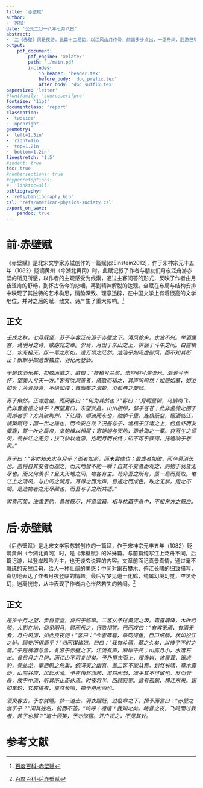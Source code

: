 ```yaml
---
title: '赤壁赋'
author:
- '苏轼'
date: '公元二〇一八年七月八日'
abstract:
- '二《赤壁》俱是夜游。此篇十二易韵，以江风山月作骨，前面步步点出，一泛舟间，胜游已毕，坡翁忽借对境感慨之意，现前指点，发出许多大议论。然以江山无穷，音生有尽，尚论古人遗迹，欷歔凭吊。虽文人悲秋常调，但从吹箫和歌声中引入，则文境奇。其论曹公之诗、曹公之事，低回流连，两叠而出，则文致奇。盛言曹公英雄，较论我生微细，蜉蝣短景，对境易哀，则文势奇。迨至以水、月为喻，发出正论，则《南华》、《楞严》之妙理，可以包络天地，伭同造化，尤非文人梦想所能到也。'
output:
    pdf_document:
        pdf_engine: 'xelatex'
        path: './main.pdf'
        includes:
            in_header: 'header.tex'
            before_body: 'doc_prefix.tex'
            after_body: 'doc_suffix.tex'
papersize: 'letter'
#fontfamily: 'sourceserifpro'
fontsize: '11pt'
documentclass: 'report'
classoption:
- 'twoside'
- 'openright'
geometry:
- 'left=1.5in'
- 'right=1in'
- 'top=1.2in'
- 'bottom=1.2in'
linestretch: '1.5'
#indent: true
toc: true
#numbersections: true
#hyperrefoptions:
#- 'linktoc=all'
bibliography:
- 'refs/bibliography.bib'
csl: 'refs/american-physics-society.csl'
export_on_save:
    pandoc: true
---
```


# 前·赤壁赋

《赤壁赋》是北宋文学家苏轼创作的一篇赋[@Einstein2012]，作于宋神宗元丰五年（1082）贬谪黄州（今湖北黄冈）时。此赋记叙了作者与朋友们月夜泛舟游赤壁的所见所感，以作者的主观感受为线索，通过主客问答的形式，反映了作者由月夜泛舟的舒畅，到怀古伤今的悲咽，再到精神解脱的达观。全赋在布局与结构安排中映现了其独特的艺术构思，情韵深致、理意透辟，在中国文学上有着很高的文学地位，并对之后的赋、散文、诗产生了重大影响。[^1]

[^1]: [百度百科-赤壁赋](https://baike.baidu.com/item/%E8%B5%A4%E5%A3%81%E8%B5%8B/130?fr=aladdin)

## 正文

_壬戌之秋，七月既望，苏子与客泛舟游于赤壁之下。清风徐来，水波不兴。举酒属客，诵明月之诗，歌窈窕之章。少焉，月出于东山之上，徘徊于斗牛之间。白露横江，水光接天。纵一苇之所如，凌万顷之茫然。浩浩乎如冯虚御风，而不知其所止；飘飘乎如遗世独立，羽化而登仙。_

_于是饮酒乐甚，扣舷而歌之。歌曰：“桂棹兮兰桨，击空明兮溯流光。渺渺兮于怀，望美人兮天一方。”客有吹洞萧者，倚歌而和之，其声呜呜然：如怨如慕，如泣如诉；余音袅袅，不绝如缕；舞幽壑之潜蛟，泣孤舟之嫠妇。_

_苏子愀然，正襟危坐，而问客曰：“何为其然也？”客曰：“月明星稀，乌鹊南飞，此非曹孟德之诗乎？西望夏口，东望武昌。山川相缪，郁乎苍苍；此非孟德之困于周郎者乎？方其破荆州，下江陵，顺流而东也，舳舻千里，旌旗蔽空，酾酒临江，横槊赋诗；固一世之雄也，而今安在哉？况吾与子，渔樵于江渚之上，侣鱼虾而友糜鹿，驾一叶之扁舟，举匏樽以相属；寄蜉蝣与天地，渺沧海之一粟。哀吾生之须臾，羡长江之无穷；挟飞仙以遨游，抱明月而长终；知不可乎骤得，托遗响于悲风。”_

_苏子曰：“客亦知夫水与月乎？逝者如斯，而未尝往也；盈虚者如彼，而卒莫消长也。盖将自其变者而观之，而天地曾不能一瞬；自其不变者而观之，则物于我皆无尽也。而又何羡乎？且夫天地之间，物各有主。苟非吾之所有，虽一毫而莫取。惟江上之清风，与山间之明月，耳得之而为声，目遇之而成色。取之无禁，用之不竭。是造物者之无尽藏也，而吾与子之所共适。”_

_客喜而笑，洗盏更酌，肴核既尽，杯盘狼藉。相与枕藉乎舟中，不知东方之既白。_

# 后·赤壁赋

《后赤壁赋》是北宋文学家苏轼创作的一篇赋，作于宋神宗元丰五年（1082）贬谪黄州（今湖北黄冈）时，是《赤壁赋》的姊妹篇。与前篇纯写江上泛舟不同，后篇记游，以登岸履险为主，也无谈玄说理的内容。文章前面记真景真情，通过毫不雕琢的天然佳句，给人一种壮阔的美感；中间对踞石攀木、俯江长啸的细致描写，真切地表达了作者月夜登临的情趣。最后写梦见道士化鹤，纯属幻境幻觉，空灵奇幻，迷离恍惚，从中表现了作者内心怅然若失的苦闷。[^2]

[^2]:[百度百科-后赤壁赋](https://baike.baidu.com/item/%E5%90%8E%E8%B5%A4%E5%A3%81%E8%B5%8B/1658761?fr=aladdin)

## 正文

_是岁十月之望，步自雪堂，将归于临皋。二客从予过黄泥之坂。霜露既降，木叶尽脱，人影在地，仰见明月，顾而乐之，行歌相答。已而叹曰：“有客无酒，有酒无肴，月白风清，如此良夜何！”客曰：“今者薄暮，举网得鱼，巨口细鳞，状如松江之鲈。顾安所得酒乎？”归而谋诸妇。妇曰：“我有斗酒，藏之久矣，以待子不时之需。”于是携酒与鱼，复游于赤壁之下。江流有声，断岸千尺；山高月小，水落石出。曾日月之几何，而江山不可复识矣。予乃摄衣而上，履谗岩，披蒙茸，踞虎豹，登虬龙，攀栖鹘之危巢，俯冯夷之幽宫。盖二客不能从焉。划然长啸，草木震动，山鸣谷应，风起水涌。予亦悄然而悲，肃然而恐，凛乎其不可留也。反而登舟，放乎中流，听其所止而休焉。时夜将半，四顾寂寥。适有孤鹤，横江东来。翅如车轮，玄裳缟衣，戛然长鸣，掠予舟而西也。_

_须臾客去，予亦就睡。梦一道士，羽衣蹁跹，过临皋之下，揖予而言曰：“赤壁之游乐乎？”问其姓名，俯而不答。“呜呼！噫嘻！我知之矣。畴昔之夜，飞鸣而过我者，非子也邪？”道士顾笑，予亦惊寤。开户视之，不见其处。_

# 参考文献